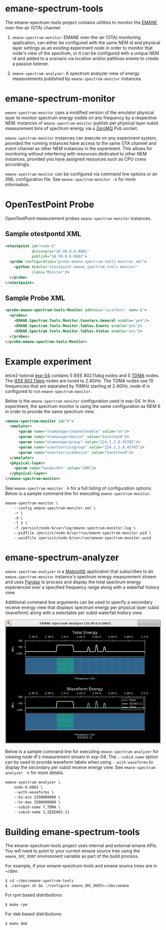 emane-spectrum-tools
==

The emane-spectrum-tools project contains utilities to monitor the
[EMANE][1] over-the-air (OTA) channel:

1. `emane-spectrum-monitor`: EMANE over-the-air (OTA) monitoring
   application, can either be configured with the same NEM id and
   physical layer settings as an existing experiment node in order to
   monitor that node's view of the spectrum, or it can be configured
   with a unique NEM id and added to a scenario via location and/or
   pathloss events to create a passive listener.

2. `emane-spectrum-analyzer`: A spectrum analyzer view of energy
   measurements published by `emane-spectrum-monitor` instances.

[1]: https://github.com/adjacentlink/emane

#  emane-spectrum-monitor

`emane-spectrum-monitor` uses a modified version of the emulator
physical layer to monitor spectrum energy visible on any frequency by
a respective NEM. Instances of `emane-spectrum-monitor` publish per
physical layer subid measurement bins of spectrum energy via a
[ZeroMQ][2] Pub socket.

[2]: https://zeromq.org

`emane-spectrum-monitor` instances can execute on any experiment
system, provided the running instances have access to the same OTA
channel and event channel as other NEM instances in the
experiment. This allows for monitoring without interfering with
resources dedicated to other NEM instances, provided you have assigned
resources such as CPU cores accordingly.

`emane-spectrum-monitor` can be configured via command line options or
an XML configuration file.  See `emane-spectrum-monitor -h` for more
information.

# OpenTestPoint Probe

OpenTestPoint measurement probes `emane-spectrum-monitor` instances.

## Sample otestpontd XML

```XML
<otestpoint id="node-6"
            discovery="10.99.0.6:8881"
            publish="10.99.0.6:8882">
  <probe configuration="probe-emane-spectrum-tools-monitor.xml">
    <python module="otestpoint.emane_spectrum_tools.monitor"
            class="Monitor"/>
  </probe>
</otestpoint>
```

## Sample Probe XML

```XML
<probe-emane-spectrum-tools-Monitor address='localhost' nem='6'>
  <probes>
    <EMANE.Spectrum.Tools.Monitor.Counters.General enable="yes"/>
    <EMANE.Spectrum.Tools.Monitor.Tables.Events enable="yes"/>
    <EMANE.Spectrum.Tools.Monitor.Tables.Status enable="yes"/>
  </probes>
</probe-emane-spectrum-tools-Monitor>
```

# Example experiment

letce2-tutorial [exp-04][3] contains 5 IEEE 802.11abg nodes and 5
[TDMA][4] nodes. The [IEEE 802.11abg][5] nodes are tuned to
2.4GHz. The TDMA nodes use 10 frequencies that are separated by 10MHz
starting at 2.4GHz. *node-6* is configured to run
`emane-spectrum-monitor`.

Below is the `emane-spectrum-monitor` configuration used in exp-04. In
this experiment, the spectrum monitor is using the same configuration
as NEM 6 in order to provide the same spectrum view.

[3]: https://github.com/adjacentlink/letce2-tutorial/tree/master/exp-04
[4]: https://github.com/adjacentlink/emane/wiki/TDMA-Model
[5]: https://github.com/adjacentlink/emane/wiki/IEEE-802.11abg-Model

```xml
<emane-spectrum-monitor id="6">
  <emulator>
      <param name="otamanagerchannelenable" value="on"/>
      <param name="otamanagerdevice" value="backchan0"/>
      <param name="otamanagergroup" value="224.1.2.8:45702"/>
      <param name="eventservicegroup" value="224.1.2.8:45703"/>
      <param name="eventservicedevice" value="backchan0"/>
  </emulator>
  <physical-layer>
    <param name="bandwidth" value="20M"/>
  </physical-layer>
</emane-spectrum-monitor>
```

See `emane-spectrum-monitor -h` for a full listing of configuration
options. Below is a sample command line for executing
`emane-spectrum-monitor`.

```
emane-spectrum-monitor \
    --config emane-spectrum-monitor.xml \
    -r \
    -d \
    -l 3 \
    -f /persist/node-6/var/log/emane-spectrum-monitor.log \
    --pidfile /persist/node-6/var/run/emane-spectrum-monitor.pid \
    --uuidfile /persist/node-6/var/run/emane-spectrum-monitor.uuid
```

# emane-spectrum-analyzer

`emane-spectrum-analyzer` is a [Matplotlib][6] application that
subscribes to an `emane-spectrum-monitor` instance's spectrum energy
measurement stream and uses [Pandas][7] to process and display the
total spectrum energy experienced over a specified frequency range
along with a waterfall history view.

[6]: https://matplotlib.org
[7]: https://pandas.pydata.org

Additional command line arguments can be used to specify a secondary
receive energy view that displays spectrum energy per physical layer
subid (waveform) along with a selectable per subid waterfall history
view.

![exp-04 node-6 spectrum analyzer](images/emane-spectrum-analyzer.png)

Below is a sample command line for executing `emane-spectrum-analyzer`
for viewing *node-6*'s measurement stream in exp-04. The
`--subid-name` option can by used to provide waveform labels when
using `--with-waveforms` to display the secondary per subid receive
energy view. See `emane-spectrum-analyzer -h` for more details.

```
emane-spectrum-analyzer \
    node-6:8883 \
    --with-waveforms \
    --hz-min 2350000000 \
    --hz-max 2500000000 \
    --subid-name 7,TDMA \
    --subid-name 1,IEEE802.11
```

# Building emane-spectrum-tools 

The emane-spectrum-tools project uses internal and external emane
APIs. You will need to point to your current emane source tree using
the `emane_SRC_ROOT` environment variable as part of the build
process.

For example, if your emane-spectrum-tools and emane source trees are
in ~/dev:

```
$ cd ~/dev/emane-spectrum-tools
$ ./autogen.sh && ./configure emane_SRC_ROOT=~/dev/emane
```

For rpm based distributions:

```
$ make rpm
```

For deb based distributions:

```
$ make deb
```
